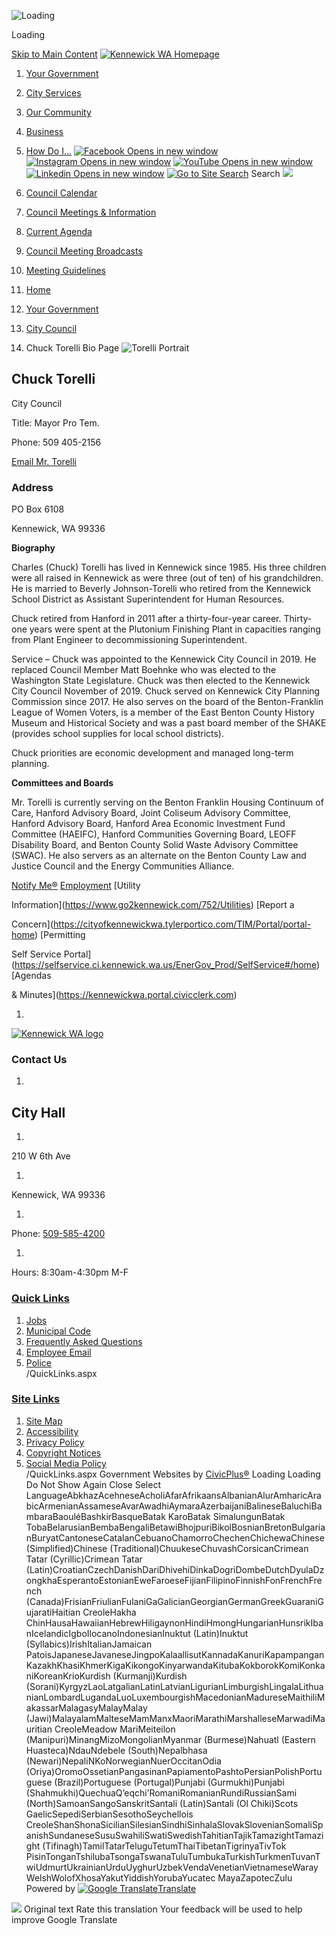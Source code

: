  ![Loading](images/bb3fbabe6373542cd76d670f627cf0ca4e6a36e52844e0137df4cd2a58026015.gif) 

Loading

  [Skip to Main Content](https://www.go2kennewick.com/868/Chuck-Torelli-Bio-Page#cca905acfb-00ed-4817-bc83-4ed3d6c85353)   [![Kennewick WA Homepage](images/7ff6fe6302a1389315c53a87e4c9e9ba30eda4d72ffb5f382c0f87f9368555e5)](https://www.go2kennewick.com/868/Chuck-Torelli-Bio-Page)  

 1.  [Your Government](https://www.go2kennewick.com/27/Your-Government) 
 1.  [City Services](https://www.go2kennewick.com/101/City-Services) 
 1.  [Our Community](https://www.go2kennewick.com/31/Our-Community) 
 1.  [Business](https://www.go2kennewick.com/1493/Economic-Development) 
 1.  [How Do I...](https://www.go2kennewick.com/9/How-Do-I) 
  [![Facebook Opens in new window](images/e9116770aff0997936b1d3de1be1c02765158fe942844be1deb442281927ddac)](https://www.facebook.com/KennewickWA)   [![Instagram Opens in new window](images/41ccc33c3f114385289cdeff6b76e2f66b50cfe43e84979e861e11a37585f577)](https://www.instagram.com/cityofkennewick)   [![YouTube Opens in new window](images/0283eea8beb616edcbc15f49b9e466740df0bee12637dccfbb797de3df0fb515)](https://www.youtube.com/@cityofkennewick99336)   [![Linkedin Opens in new window](images/07853e6d0e7d2a9b9d5a6e61bb29eafeb944ae99a339966f663e1a814ff8ec99)](https://www.go2kennewick.com/linkedin)   [![Go to Site Search](images/cc8b3df97e636b74f3ff9428ed1d91bf71e3724c650e8c5e6d6b32952c587b1f)](https://www.go2kennewick.com/Search/Results) Search  ![](images/9a8454e563b088dd4b01a9f9d4b09b530b4617fdfea72754dad8fa7b4023f61e)  

 1.   [Council Calendar](https://kennewickwa.portal.civicclerk.com)  
 1.   [Council Meetings & Information](https://www.go2kennewick.com/581/Council-Meetings-Information)  
 1.   [Current Agenda](https://kennewickwa.portal.civicclerk.com)  
 1.   [Council Meeting Broadcasts](https://www.go2kennewick.com/1256/Council-Meeting-Broadcasts)  
 1.   [Meeting Guidelines](https://www.go2kennewick.com/550/Meeting-Guidelines)  

 1.  [Home](https://www.go2kennewick.com/868/Chuck-Torelli-Bio-Page) 
 1.  [Your Government](https://www.go2kennewick.com/27/Your-Government) 
 1.  [City Council](https://www.go2kennewick.com/531/City-Council) 
 1. Chuck Torelli Bio Page
  ![Torelli  Portrait](images/baeee0100112cb198b4ece5f03f0b0e5f26962b110d4d8355bd6b7258b2b8c11)  

## Chuck Torelli  

City Council

Title: Mayor Pro Tem.

Phone: 509 405-2156

 [Email Mr. Torelli](mailto:Chuck.Torelli@ci.kennewick.wa.us) 

 [ ](https://www.go2kennewick.com/FormCenter/Contact-Us-4/Contact-Us-Form-44) 

### Address

 PO Box 6108  

 Kennewick, WA 99336 

  __Biography__  

Charles (Chuck) Torelli has lived in Kennewick since 1985. His three children were all raised in Kennewick as were three (out of ten) of his grandchildren. He is married to Beverly Johnson-Torelli who retired from the Kennewick School District as Assistant Superintendent for Human Resources. 

Chuck retired from Hanford in 2011 after a thirty-four-year career. Thirty-one years were spent at the Plutonium Finishing Plant in capacities ranging from Plant Engineer to decommissioning Superintendent. 

Service – Chuck was appointed to the Kennewick City Council in 2019. He replaced Council Member Matt Boehnke who was elected to the Washington State Legislature.  Chuck was then elected to the Kennewick City Council November of 2019.  Chuck served on Kennewick City Planning Commission since 2017. He also serves on the board of the Benton-Franklin League of Women Voters, is a member of the East Benton County History Museum and Historical Society and was a past board member of the SHAKE (provides school supplies for local school districts). 

Chuck priorities are economic development and managed long-term planning. 

  __Committees and Boards__  

 Mr. Torelli is currently serving on the Benton Franklin Housing Continuum of Care, Hanford Advisory Board, Joint Coliseum Advisory Committee, Hanford Advisory Board, Hanford Area Economic Investment Fund Committee (HAEIFC), Hanford Communities Governing Board, LEOFF Disability Board, and Benton County Solid Waste Advisory Committee (SWAC). He also servers as an alternate on the Benton County Law and Justice Council and the Energy Communities Alliance. 

  [Notify Me®](https://www.go2kennewick.com/list.aspx)   [Employment](https://www.governmentjobs.com/careers/kennewick)   [Utility

Information](https://www.go2kennewick.com/752/Utilities)   [Report a

Concern](https://cityofkennewickwa.tylerportico.com/TIM/Portal/portal-home)   [Permitting

Self Service Portal](https://selfservice.ci.kennewick.wa.us/EnerGov_Prod/SelfService#/home)   [Agendas

& Minutes](https://kennewickwa.portal.civicclerk.com)  

 1.    

 [![Kennewick WA logo](images/d837145767519089f800d04f00ae3236c3e1c212aa72cf0c4ddc7a24c2c3399e)](https://www.go2kennewick.com)    

### Contact Us

 1.    

## City Hall   

 1.    

210 W 6th Ave   

 1.    

Kennewick, WA 99336   

 1.    

Phone: [509-585-4200]()    

 1.    

Hours: 8:30am-4:30pm M-F   

###  [Quick Links](https://www.go2kennewick.com/QuickLinks.aspx?CID=12,19) 

 1.  [Jobs](https://www.governmentjobs.com/careers/kennewick)  
 1.  [Municipal Code](https://library.municode.com/wa/kennewick/codes/code_of_ordinances)  
 1.  [Frequently Asked Questions](https://www.go2kennewick.com/FAQ.aspx)  
 1.  [Employee Email](https://owa.ci.kennewick.wa.us/owa)  
 1.  [Police](https://www.go2kennewick.com/1491/Police-Department)  
 /QuickLinks.aspx 

###  [Site Links](https://www.go2kennewick.com/QuickLinks.aspx?CID=12) 

 1.  [Site Map](https://www.go2kennewick.com/sitemap)  
 1.  [Accessibility](https://www.go2kennewick.com/accessibility)  
 1.  [Privacy Policy](https://www.go2kennewick.com/site/privacy)  
 1.  [Copyright Notices](https://www.go2kennewick.com/site/copyright)  
 1.  [Social Media Policy](https://www.go2kennewick.com/1025)  
 /QuickLinks.aspx Government Websites by [CivicPlus®](https://connect.civicplus.com/referral)  Loading Loading Do Not Show Again Close Select LanguageAbkhazAcehneseAcholiAfarAfrikaansAlbanianAlurAmharicArabicArmenianAssameseAvarAwadhiAymaraAzerbaijaniBalineseBaluchiBambaraBaouléBashkirBasqueBatak KaroBatak SimalungunBatak TobaBelarusianBembaBengaliBetawiBhojpuriBikolBosnianBretonBulgarianBuryatCantoneseCatalanCebuanoChamorroChechenChichewaChinese (Simplified)Chinese (Traditional)ChuukeseChuvashCorsicanCrimean Tatar (Cyrillic)Crimean Tatar (Latin)CroatianCzechDanishDariDhivehiDinkaDogriDombeDutchDyulaDzongkhaEsperantoEstonianEweFaroeseFijianFilipinoFinnishFonFrenchFrench (Canada)FrisianFriulianFulaniGaGalicianGeorgianGermanGreekGuaraniGujaratiHaitian CreoleHakha ChinHausaHawaiianHebrewHiligaynonHindiHmongHungarianHunsrikIbanIcelandicIgboIlocanoIndonesianInuktut (Latin)Inuktut (Syllabics)IrishItalianJamaican PatoisJapaneseJavaneseJingpoKalaallisutKannadaKanuriKapampanganKazakhKhasiKhmerKigaKikongoKinyarwandaKitubaKokborokKomiKonkaniKoreanKrioKurdish (Kurmanji)Kurdish (Sorani)KyrgyzLaoLatgalianLatinLatvianLigurianLimburgishLingalaLithuanianLombardLugandaLuoLuxembourgishMacedonianMadureseMaithiliMakassarMalagasyMalayMalay (Jawi)MalayalamMalteseMamManxMaoriMarathiMarshalleseMarwadiMauritian CreoleMeadow MariMeiteilon (Manipuri)MinangMizoMongolianMyanmar (Burmese)Nahuatl (Eastern Huasteca)NdauNdebele (South)Nepalbhasa (Newari)NepaliNKoNorwegianNuerOccitanOdia (Oriya)OromoOssetianPangasinanPapiamentoPashtoPersianPolishPortuguese (Brazil)Portuguese (Portugal)Punjabi (Gurmukhi)Punjabi (Shahmukhi)QuechuaQʼeqchiʼRomaniRomanianRundiRussianSami (North)SamoanSangoSanskritSantali (Latin)Santali (Ol Chiki)Scots GaelicSepediSerbianSesothoSeychellois CreoleShanShonaSicilianSilesianSindhiSinhalaSlovakSlovenianSomaliSpanishSundaneseSusuSwahiliSwatiSwedishTahitianTajikTamazightTamazight (Tifinagh)TamilTatarTeluguTetumThaiTibetanTigrinyaTivTok PisinTonganTshilubaTsongaTswanaTuluTumbukaTurkishTurkmenTuvanTwiUdmurtUkrainianUrduUyghurUzbekVendaVenetianVietnameseWarayWelshWolofXhosaYakutYiddishYorubaYucatec MayaZapotecZulu Powered by  [![Google Translate](images/3f3f3a8d0882c4edd13c1755632554f3042dd0f45af91da1e753b94d76c2513f.png)Translate](https://translate.google.com)  

  ![](images/13a949374212f668e5cb41968b00a15c585519968fe4f6c7f4975d235370f0d0.svg)  Original text Rate this translation Your feedback will be used to help improve Google Translate  []()  []()  